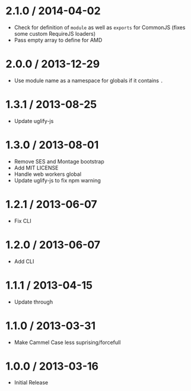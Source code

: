 2.1.0 / 2014-04-02
====

 - Check for definition of `module` as well as `exports` for CommonJS (fixes some custom RequireJS loaders)
 - Pass empty array to define for AMD

2.0.0 / 2013-12-29
====

 - Use module name as a namespace for globals if it contains `.`

1.3.1 / 2013-08-25
====

 - Update uglify-js

1.3.0 / 2013-08-01
====

 - Remove SES and Montage bootstrap
 - Add MIT LICENSE
 - Handle web workers global
 - Update uglify-js to fix npm warning

1.2.1 / 2013-06-07
====

 - Fix CLI

1.2.0 / 2013-06-07
====

 - Add CLI

1.1.1 / 2013-04-15
====

 - Update through

1.1.0 / 2013-03-31
====

 - Make Cammel Case less suprising/forcefull

1.0.0 / 2013-03-16
====

 - Initial Release